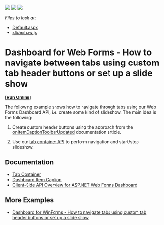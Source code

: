 <!-- default badges list -->
![](https://img.shields.io/endpoint?url=https://codecentral.devexpress.com/api/v1/VersionRange/172857725/18.2.4%2B)
[![](https://img.shields.io/badge/Open_in_DevExpress_Support_Center-FF7200?style=flat-square&logo=DevExpress&logoColor=white)](https://supportcenter.devexpress.com/ticket/details/T830457)
[![](https://img.shields.io/badge/📖_How_to_use_DevExpress_Examples-e9f6fc?style=flat-square)](https://docs.devexpress.com/GeneralInformation/403183)
<!-- default badges end -->
<!-- default file list -->
*Files to look at*:

* [Default.aspx](./CS/DXWebApplication1/Default.aspx)
* [slideshow.js](./CS/DXWebApplication1/Scripts/slideshow.js)
<!-- default file list end -->

# Dashboard for Web Forms - How to navigate between tabs using custom tab header buttons or set up a slide show

<!-- run online -->
**[[Run Online]](https://codecentral.devexpress.com/172857725/)**
<!-- run online end -->

The following example shows how to navigate through tabs using our Web Forms Dashboard API, i.e. create some kind of slideshow. The main idea is the following:

1) Create custom header buttons using the approach from the <a href="https://docs.devexpress.com/Dashboard/js-DevExpress.Dashboard.ViewerApiExtensionOptions#js_DevExpress_Dashboard_ViewerApiExtensionOptions_onItemCaptionToolbarUpdated">onItemCaptionToolbarUpdated</a> documentation article.

2) Use our <a href="https://docs.devexpress.com/Dashboard/js-DevExpress.Dashboard.Model.TabContainerItem">tab container API</a> to perform navigation and start/stop slideshow.

## Documentation

- [Tab Container](https://docs.devexpress.com/Dashboard/400300/web-dashboard/create-dashboards-on-the-web/dashboard-item-settings/tab-container)
- [Dashboard Item Caption](https://docs.devexpress.com/Dashboard/117384/web-dashboard/ui-elements-and-customization/ui-elements/dashboard-item-caption)
- [Client-Side API Overview for ASP.NET Web Forms Dashboard](https://docs.devexpress.com/Dashboard/116302/web-dashboard/aspnet-web-forms-dashboard-control/client-side-api-overview?p=netframework)

## More Examples

- [Dashboard for WinForms - How to navigate tabs using custom tab header buttons or set up a slide show](https://github.com/DevExpress-Examples/winforms-dashboard-viewer-tab-navigation-buttons-tab-animation)
